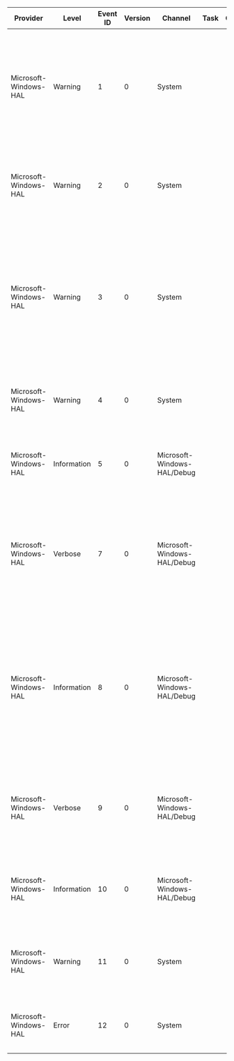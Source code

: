 Provider               |  Level        |  Event ID  |  Version  |  Channel                      |  Task  |  Opcode  |  Keyword        |  Message
-----------------------|---------------|------------|-----------|-------------------------------|--------|----------|-----------------|------------------------------------------------------------------------------------------------------------------------------------------------------------------------------------------------------------------------------------------------------------------------------------------------------------------------------------------------------------------------
Microsoft-Windows-HAL  |  Warning      |  1         |  0        |  System                       |        |          |                 |  Initialization of the High Precision Event Timer failed due to a BIOS configuration problem.The operating system will use another available platform timer in lieu of the High Precision Event Timer.Contact your system vendor for technical assistance.Initialization status: {Status}.
Microsoft-Windows-HAL  |  Warning      |  2         |  0        |  System                       |        |          |                 |  Initialization of the High Precision Event Timer failed due to unsupported hardware.The operating system will use another available platform timer in lieu of the High Precision Event Timer.Initialization status: {Status}.
Microsoft-Windows-HAL  |  Warning      |  3         |  0        |  System                       |        |          |                 |  Initialization of the High Precision Event Timer failed due to an interrupt configuration problem.The operating system will use another available platform timer in lieu of the High Precision Event Timer.It may be possible to address this problem with an updated system BIOS.Contact your system vendor for technical assistance.Initialization status: {Status}.
Microsoft-Windows-HAL  |  Warning      |  4         |  0        |  System                       |        |          |                 |  Due to an unexpected condition, the operating system will use another available platform timer in lieu of the processor's cycle counters.  Status: {Status}.
Microsoft-Windows-HAL  |  Information  |  5         |  0        |  Microsoft-Windows-HAL/Debug  |        |          |                 |  Due to an expected condition, the operating system will use another available platform timer in lieu of the processor's cycle counters.  Status: {Status}.
Microsoft-Windows-HAL  |  Verbose      |  7         |  0        |  Microsoft-Windows-HAL/Debug  |        |          |                 |  The processor cycle counter on processor {TargetProcessor} has been probed by processor {LeadProcessor}.  A counter delta of {Delta} was detected.  The approximate communication delay between these processors was detected to be {NopCycles}.
Microsoft-Windows-HAL  |  Information  |  8         |  0        |  Microsoft-Windows-HAL/Debug  |        |          |                 |  The processor's cycle counters have been successfully synchronized from processor {LeadProcessor} within acceptable operating thresholds.  The maximum positive delta detected was {MaximumPositiveDelta} and the maximum negative delta was {MaximumNegativeDelta}.  Synchronization executed for {Microseconds} microseconds.
Microsoft-Windows-HAL  |  Verbose      |  9         |  0        |  Microsoft-Windows-HAL/Debug  |        |          |                 |  The processor cycle counter on processor {TargetProcessor} was synchronized against processor {SourceProcessor} using an adjustment of {Bias} cycles on attempt {Wave}.  This resulted in a delta of {Delta} cycles.
Microsoft-Windows-HAL  |  Information  |  10        |  0        |  Microsoft-Windows-HAL/Debug  |        |          |                 |  The synchronization of the processor's cycle counters was not able to synchronize the processors within acceptable operating thresholds.  Status: {Status}.
Microsoft-Windows-HAL  |  Warning      |  11        |  0        |  System                       |        |          |                 |  The High Precision Event Timer failed to deliver message signalled interrupts.  The operating system will fall back to line based interrupts for this timer.Initialization status: {Status}.
Microsoft-Windows-HAL  |  Error        |  12        |  0        |  System                       |        |          |  halDiagnostic  |  The platform firmware has corrupted memory across the previous system power transition.  Please check for updated firmware for your system.